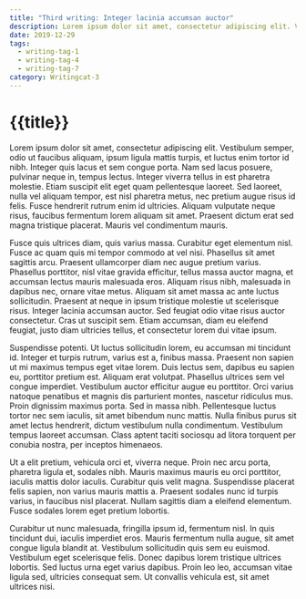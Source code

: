 ```yaml
---
title: "Third writing: Integer lacinia accumsan auctor"
description: Lorem ipsum dolor sit amet, consectetur adipiscing elit. Vestibulum semper, odio ut faucibus aliquam, ipsum ligula mattis turpis.
date: 2019-12-29
tags:
  - writing-tag-1
  - writing-tag-4
  - writing-tag-7
category: Writingcat-3
---
```


# {{title}}

Lorem ipsum dolor sit amet, consectetur adipiscing elit. Vestibulum semper, odio ut faucibus aliquam, ipsum ligula mattis turpis, et luctus enim tortor id nibh. Integer quis lacus et sem congue porta. Nam sed lacus posuere, pulvinar neque in, tempus lectus. Integer viverra tellus in est pharetra molestie. Etiam suscipit elit eget quam pellentesque laoreet. Sed laoreet, nulla vel aliquam tempor, est nisl pharetra metus, nec pretium augue risus id felis. Fusce hendrerit rutrum enim id ultricies. Aliquam vulputate neque risus, faucibus fermentum lorem aliquam sit amet. Praesent dictum erat sed magna tristique placerat. Mauris vel condimentum mauris.

Fusce quis ultrices diam, quis varius massa. Curabitur eget elementum nisl. Fusce ac quam quis mi tempor commodo at vel nisi. Phasellus sit amet sagittis arcu. Praesent ullamcorper diam nec augue pretium varius. Phasellus porttitor, nisl vitae gravida efficitur, tellus massa auctor magna, et accumsan lectus mauris malesuada eros. Aliquam risus nibh, malesuada in dapibus nec, ornare vitae metus. Aliquam sit amet massa ac ante luctus sollicitudin. Praesent at neque in ipsum tristique molestie ut scelerisque risus. Integer lacinia accumsan auctor. Sed feugiat odio vitae risus auctor consectetur. Cras ut suscipit sem. Etiam accumsan, diam eu eleifend feugiat, justo diam ultricies tellus, et consectetur lorem dui vitae ipsum.

Suspendisse potenti. Ut luctus sollicitudin lorem, eu accumsan mi tincidunt id. Integer et turpis rutrum, varius est a, finibus massa. Praesent non sapien ut mi maximus tempus eget vitae lorem. Duis lectus sem, dapibus eu sapien eu, porttitor pretium est. Aliquam erat volutpat. Phasellus ultrices sem vel congue imperdiet. Vestibulum auctor efficitur augue eu porttitor. Orci varius natoque penatibus et magnis dis parturient montes, nascetur ridiculus mus. Proin dignissim maximus porta. Sed in massa nibh. Pellentesque luctus tortor nec sem iaculis, sit amet bibendum nunc mattis. Nulla finibus purus sit amet lectus hendrerit, dictum vestibulum nulla condimentum. Vestibulum tempus laoreet accumsan. Class aptent taciti sociosqu ad litora torquent per conubia nostra, per inceptos himenaeos.

Ut a elit pretium, vehicula orci et, viverra neque. Proin nec arcu porta, pharetra ligula et, sodales nibh. Mauris maximus mauris eu orci porttitor, iaculis mattis dolor iaculis. Curabitur quis velit magna. Suspendisse placerat felis sapien, non varius mauris mattis a. Praesent sodales nunc id turpis varius, in faucibus nisl placerat. Nullam sagittis diam a eleifend elementum. Fusce sodales lorem eget pretium lobortis.

Curabitur ut nunc malesuada, fringilla ipsum id, fermentum nisl. In quis tincidunt dui, iaculis imperdiet eros. Mauris fermentum nulla augue, sit amet congue ligula blandit at. Vestibulum sollicitudin quis sem eu euismod. Vestibulum eget scelerisque felis. Donec dapibus lorem tristique ultrices lobortis. Sed luctus urna eget varius dapibus. Proin leo leo, accumsan vitae ligula sed, ultricies consequat sem. Ut convallis vehicula est, sit amet ultrices nisi.
